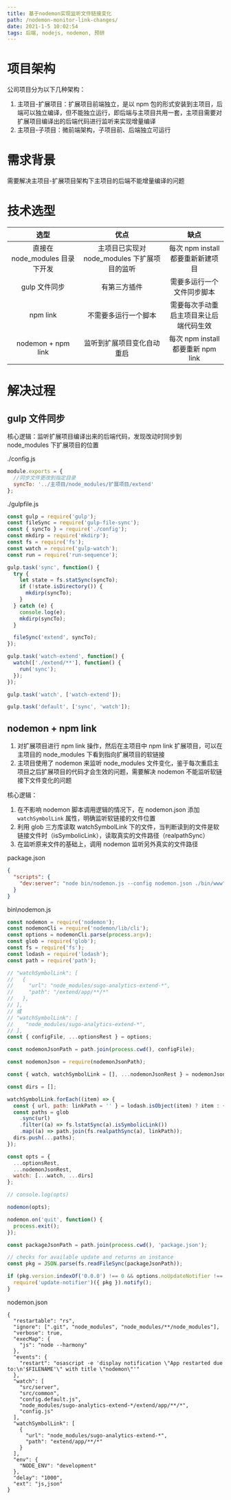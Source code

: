 ```yaml
---
title: 基于nodemon实现监听文件链接变化
path: /nodemon-monitor-link-changes/
date: 2021-1-5 10:02:54
tags: 后端, nodejs, nodemon, 预研
---
```


# 项目架构

公司项目分为以下几种架构：

1. 主项目-扩展项目：扩展项目前端独立，是以 npm 包的形式安装到主项目，后端可以独立编译，但不能独立运行，即后端与主项目共用一套，主项目需要对扩展项目编译出的后端代码进行监听来实现增量编译
2. 主项目-子项目：微前端架构，子项目前、后端独立可运行

# 需求背景

需要解决主项目-扩展项目架构下主项目的后端不能增量编译的问题

# 技术选型

| 选型 | 优点 | 缺点 |
| :-: | :-: | :-: |
| 直接在 node_modules 目录下开发 | 主项目已实现对 node_modules 下扩展项目的监听 | 每次 npm install 都要重新新建项目 |
| gulp 文件同步 | 有第三方插件 | 需要多运行一个文件同步脚本 |
| npm link | 不需要多运行一个脚本 | 需要每次手动重启主项目来让后端代码生效 |
| nodemon + npm link | 监听到扩展项目变化自动重启 | 每次 npm install 都要重新 npm link |

# 解决过程

## gulp 文件同步

核心逻辑：监听扩展项目编译出来的后端代码，发现改动时同步到 node_modules 下扩展项目的位置

./config.js

```js
module.exports = {
  //同步文件更改到指定目录
  syncTo: '../主项目/node_modules/扩展项目/extend'
};
```

./gulpfile.js

```js
const gulp = require('gulp');
const fileSync = require('gulp-file-sync');
const { syncTo } = require('./config');
const mkdirp = require('mkdirp');
const fs = require('fs');
const watch = require('gulp-watch');
const run = require('run-sequence');

gulp.task('sync', function() {
  try {
    let state = fs.statSync(syncTo);
    if (!state.isDirectory()) {
      mkdirp(syncTo);
    }
  } catch (e) {
    console.log(e);
    mkdirp(syncTo);
  }

  fileSync('extend', syncTo);
});

gulp.task('watch-extend', function() {
  watch(['./extend/**'], function() {
    run('sync');
  });
});

gulp.task('watch', ['watch-extend']);

gulp.task('default', ['sync', 'watch']);
```

## nodemon + npm link

1. 对扩展项目进行 npm link 操作，然后在主项目中 npm link 扩展项目，可以在主项目的 node_modules 下看到指向扩展项目的软链接
2. 主项目使用了 nodemon 来监听 node_modules 文件变化，鉴于每次重启主项目之后扩展项目的代码才会生效的问题，需要解决 nodemon 不能监听软链接下文件变化的问题

核心逻辑：

1. 在不影响 nodemon 脚本调用逻辑的情况下，在 nodemon.json 添加 `watchSymbolLink` 属性，明确监听软链接的文件位置
2. 利用 glob 三方库读取 watchSymbolLink 下的文件，当判断读到的文件是软链接文件时（isSymbolicLink），读取真实的文件路径（realpathSync）
3. 在监听原来文件的基础上，调用 nodemon 监听另外真实的文件路径

package.json

```json
{
  "scripts": {
    "dev:server": "node bin/nodemon.js --config nodemon.json ./bin/www"
  }
}
```

bin\nodemon.js

```js
const nodemon = require('nodemon');
const nodemonCli = require('nodemon/lib/cli');
const options = nodemonCli.parse(process.argv);
const glob = require('glob');
const fs = require('fs');
const lodash = require('lodash');
const path = require('path');

// "watchSymbolLink": [
//   {
//     "url": "node_modules/sugo-analytics-extend-*",
//     "path": "/extend/app/**/*"
//   },
// ],
// 或
// "watchSymbolLink": [
//    "node_modules/sugo-analytics-extend-*",
// ],
const { configFile, ...optionsRest } = options;

const nodemonJsonPath = path.join(process.cwd(), configFile);

const nodemonJson = require(nodemonJsonPath);

const { watch, watchSymbolLink = [], ...nodemonJsonRest } = nodemonJson;

const dirs = [];

watchSymbolLink.forEach((item) => {
  const { url, path: linkPath = '' } = lodash.isObject(item) ? item : { url: item };
  const paths = glob
    .sync(url)
    .filter((a) => fs.lstatSync(a).isSymbolicLink())
    .map((a) => path.join(fs.realpathSync(a), linkPath));
  dirs.push(...paths);
});

const opts = {
  ...optionsRest,
  ...nodemonJsonRest,
  watch: [...watch, ...dirs]
};

// console.log(opts)

nodemon(opts);

nodemon.on('quit', function() {
  process.exit();
});

const packageJsonPath = path.join(process.cwd(), 'package.json');

// checks for available update and returns an instance
const pkg = JSON.parse(fs.readFileSync(packageJsonPath));

if (pkg.version.indexOf('0.0.0') !== 0 && options.noUpdateNotifier !== true) {
  require('update-notifier')({ pkg }).notify();
}
```

nodemon.json

```json{18-23}
{
  "restartable": "rs",
  "ignore": [".git", "node_modules", "node_modules/**/node_modules"],
  "verbose": true,
  "execMap": {
    "js": "node --harmony"
  },
  "events": {
    "restart": "osascript -e 'display notification \"App restarted due to:\n'$FILENAME'\" with title \"nodemon\"'"
  },
  "watch": [
    "src/server",
    "src/common",
    "config.default.js",
    "node_modules/sugo-analytics-extend-*/extend/app/**/*",
    "config.js"
  ],
  "watchSymbolLink": [
    {
      "url": "node_modules/sugo-analytics-extend-*",
      "path": "extend/app/**/*"
    }
  ],
  "env": {
    "NODE_ENV": "development"
  },
  "delay": "1000",
  "ext": "js,json"
}
```
